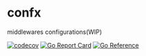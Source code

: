# confx

middlewares configurations(WIP)

[![codecov](https://codecov.io/gh/xoctopus/confx/graph/badge.svg?token=XR9205WT7D)](https://codecov.io/gh/xoctopus/confx)
[![Go Report Card](https://goreportcard.com/badge/github.com/xoctopus/confx)](https://goreportcard.com/report/github.com/xoctopus/confx)
[![Go Reference](https://pkg.go.dev/badge/github.com/xoctopus/confx.svg)](https://pkg.go.dev/github.com/xoctopus/confx)

